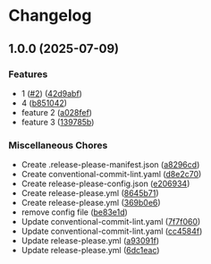 # Changelog

## 1.0.0 (2025-07-09)


### Features

* 1 ([#2](https://github.com/mmelodyRTR/release-please-github-app/issues/2)) ([42d9abf](https://github.com/mmelodyRTR/release-please-github-app/commit/42d9abfb15bb6e9483cac5b60033c7f90e876b87))
* 4 ([b851042](https://github.com/mmelodyRTR/release-please-github-app/commit/b851042602e69b33a925f512606ad3244d180019))
* feature 2 ([a028fef](https://github.com/mmelodyRTR/release-please-github-app/commit/a028fefe9fb4627f776ad100edea3c7572d75efc))
* feature 3 ([139785b](https://github.com/mmelodyRTR/release-please-github-app/commit/139785beb7cfdc236e557d4bb4a83a75b3ce76a6))


### Miscellaneous Chores

* Create .release-please-manifest.json ([a8296cd](https://github.com/mmelodyRTR/release-please-github-app/commit/a8296cd19e53c52c2949b40bf87dbce31c7941a6))
* Create conventional-commit-lint.yaml ([d8e2c70](https://github.com/mmelodyRTR/release-please-github-app/commit/d8e2c707c3171d8a8de637c66aaedfca6e699f5d))
* Create release-please-config.json ([e206934](https://github.com/mmelodyRTR/release-please-github-app/commit/e206934dfeb39faf3f091aac5265cc07d870dd23))
* Create release-please.yml ([8645b71](https://github.com/mmelodyRTR/release-please-github-app/commit/8645b71c4a6fc4ddb097ca1bb2666330ccb3d4bd))
* Create release-please.yml ([369b0e6](https://github.com/mmelodyRTR/release-please-github-app/commit/369b0e6afb53642b338f857b822131b219191c28))
* remove config file ([be83e1d](https://github.com/mmelodyRTR/release-please-github-app/commit/be83e1d398fb5af418eac5e4af146fa8d08c39be))
* Update conventional-commit-lint.yaml ([7f7f060](https://github.com/mmelodyRTR/release-please-github-app/commit/7f7f060d2c156f08aa063d17fc6722af6408b0d2))
* Update conventional-commit-lint.yaml ([cc4584f](https://github.com/mmelodyRTR/release-please-github-app/commit/cc4584fea4428d828ca90de63a092db82d6934d8))
* Update release-please.yml ([a93091f](https://github.com/mmelodyRTR/release-please-github-app/commit/a93091f620d17fa6d9d7def60a317bfd57124734))
* Update release-please.yml ([6dc1eac](https://github.com/mmelodyRTR/release-please-github-app/commit/6dc1eacd97bd7070e22bbaddba887b5ac43fb601))
